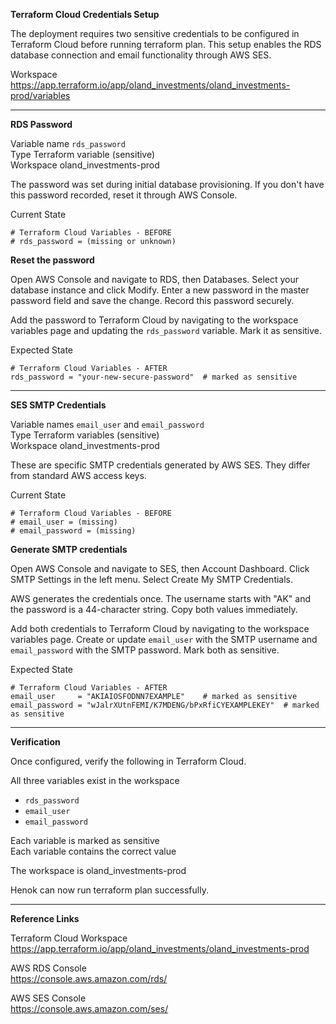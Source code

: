 **Terraform Cloud Credentials Setup**

The deployment requires two sensitive credentials to be configured in Terraform Cloud before running terraform plan. This setup enables the RDS database connection and email functionality through AWS SES.

Workspace  
https://app.terraform.io/app/oland_investments/oland_investments-prod/variables

---

**RDS Password**

Variable name `rds_password`  
Type Terraform variable (sensitive)  
Workspace oland_investments-prod

The password was set during initial database provisioning. If you don't have this password recorded, reset it through AWS Console.

Current State

```hcl
# Terraform Cloud Variables - BEFORE
# rds_password = (missing or unknown)
```

**Reset the password**

Open AWS Console and navigate to RDS, then Databases. Select your database instance and click Modify. Enter a new password in the master password field and save the change. Record this password securely.

Add the password to Terraform Cloud by navigating to the workspace variables page and updating the `rds_password` variable. Mark it as sensitive.

Expected State

```hcl
# Terraform Cloud Variables - AFTER
rds_password = "your-new-secure-password"  # marked as sensitive
```

---

**SES SMTP Credentials**

Variable names `email_user` and `email_password`  
Type Terraform variables (sensitive)  
Workspace oland_investments-prod

These are specific SMTP credentials generated by AWS SES. They differ from standard AWS access keys.

Current State

```hcl
# Terraform Cloud Variables - BEFORE
# email_user = (missing)
# email_password = (missing)
```

**Generate SMTP credentials**

Open AWS Console and navigate to SES, then Account Dashboard. Click SMTP Settings in the left menu. Select Create My SMTP Credentials.

AWS generates the credentials once. The username starts with "AK" and the password is a 44-character string. Copy both values immediately.

Add both credentials to Terraform Cloud by navigating to the workspace variables page. Create or update `email_user` with the SMTP username and `email_password` with the SMTP password. Mark both as sensitive.

Expected State

```hcl
# Terraform Cloud Variables - AFTER
email_user     = "AKIAIOSFODNN7EXAMPLE"    # marked as sensitive
email_password = "wJalrXUtnFEMI/K7MDENG/bPxRfiCYEXAMPLEKEY"  # marked as sensitive
```

---

**Verification**

Once configured, verify the following in Terraform Cloud.

All three variables exist in the workspace  
- `rds_password`
- `email_user`  
- `email_password`

Each variable is marked as sensitive  
Each variable contains the correct value

The workspace is oland_investments-prod

Henok can now run terraform plan successfully.

---

**Reference Links**

Terraform Cloud Workspace  
https://app.terraform.io/app/oland_investments/oland_investments-prod

AWS RDS Console  
https://console.aws.amazon.com/rds/

AWS SES Console  
https://console.aws.amazon.com/ses/

